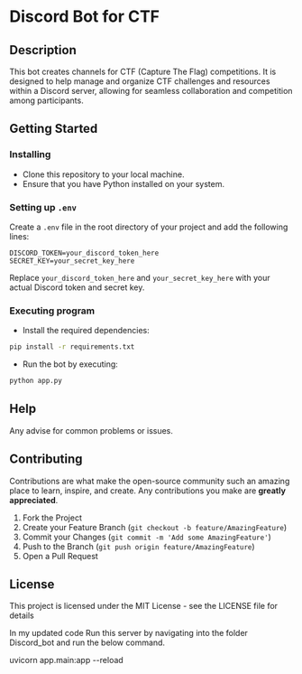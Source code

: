 # Discord Bot for CTF

## Description

This bot creates channels for CTF (Capture The Flag) competitions. It is designed to help manage and organize CTF challenges and resources within a Discord server, allowing for seamless collaboration and competition among participants.

## Getting Started

### Installing

- Clone this repository to your local machine.
- Ensure that you have Python installed on your system.

### Setting up `.env`

Create a `.env` file in the root directory of your project and add the following lines:

```env
DISCORD_TOKEN=your_discord_token_here
SECRET_KEY=your_secret_key_here
```

Replace `your_discord_token_here` and `your_secret_key_here` with your actual Discord token and secret key.

### Executing program

- Install the required dependencies:

```bash
pip install -r requirements.txt
```

- Run the bot by executing:

```bash
python app.py
```

## Help

Any advise for common problems or issues.

## Contributing

Contributions are what make the open-source community such an amazing place to learn, inspire, and create. Any contributions you make are **greatly appreciated**.

1. Fork the Project
2. Create your Feature Branch (`git checkout -b feature/AmazingFeature`)
3. Commit your Changes (`git commit -m 'Add some AmazingFeature'`)
4. Push to the Branch (`git push origin feature/AmazingFeature`)
5. Open a Pull Request

## License

This project is licensed under the MIT License - see the LICENSE file for details


In my updated code 
Run this server by navigating into the folder Discord_bot   and run the below command.

uvicorn app.main:app --reload